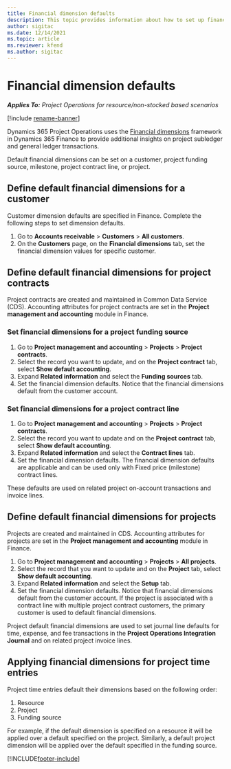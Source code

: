 ```yaml
---
title: Financial dimension defaults
description: This topic provides information about how to set up financial dimension defaults.
author: sigitac
ms.date: 12/14/2021
ms.topic: article
ms.reviewer: kfend 
ms.author: sigitac
---
```


# Financial dimension defaults

_**Applies To:** Project Operations for resource/non-stocked based scenarios_

[!include [rename-banner](~/includes/cc-data-platform-banner.md)]

Dynamics 365 Project Operations uses the [Financial dimensions](/dynamics365/finance/general-ledger/financial-dimensions) framework in Dynamics 365 Finance to provide additional insights on project subledger and general ledger transactions.

Default financial dimensions can be set on a customer, project funding source, milestone, project contract line, or project.

## Define default financial dimensions for a customer

Customer dimension defaults are specified in Finance. Complete the following steps to set dimension defaults.

1. Go to **Accounts receivable** > **Customers** > **All customers**.
2. On the **Customers** page, on the **Financial dimensions** tab, set the financial dimension values for specific customer.

## Define default financial dimensions for project contracts

Project contracts are created and maintained in Common Data Service (CDS). Accounting attributes for project contracts are set in the **Project management and accounting** module in Finance.

### Set financial dimensions for a project funding source

1. Go to **Project management and accounting** > **Projects** > **Project contracts**.
2. Select the record you want to update, and on the **Project contract** tab, select **Show default accounting**.
3. Expand **Related information** and select the **Funding sources** tab.
4. Set the financial dimension defaults. Notice that the financial dimensions default from the customer account.

### Set financial dimensions for a project contract line

1. Go to **Project management and accounting** > **Projects** > **Project contracts**.
2. Select the record you want to update and on the **Project contract** tab, select **Show default accounting**.
3. Expand **Related information** and select the **Contract lines** tab.
4. Set the financial dimension defaults. The financial dimension defaults are applicable and can be used only with Fixed price (milestone) contract lines.

These defaults are used on related project on-account transactions and invoice lines.

## Define default financial dimensions for projects

Projects are created and maintained in CDS. Accounting attributes for projects are set in the **Project management and accounting** module in Finance.

1. Go to **Project management and accounting** > **Projects** > **All projects**.
2. Select the record that you want to update and on the **Project** tab, select **Show default accounting**.
3. Expand **Related information** and select the **Setup** tab.
4. Set the financial dimension defaults. Notice that financial dimensions default from the customer account. If the project is associated with a contract line with multiple project contract customers, the primary customer is used to default financial dimensions.

Project default financial dimensions are used to set journal line defaults for time, expense, and fee transactions in the **Project Operations Integration Journal** and on related project invoice lines.

## Applying financial dimensions for project time entries
Project time entries default their dimensions based on the following order:

1. Resource
2. Project
3. Funding source

For example, if the default dimension is specified on a resource it will be applied over a default specified on the project. Similarly, a default project dimension will be applied over the default specified in the funding source.


[!INCLUDE[footer-include](../includes/footer-banner.md)]
